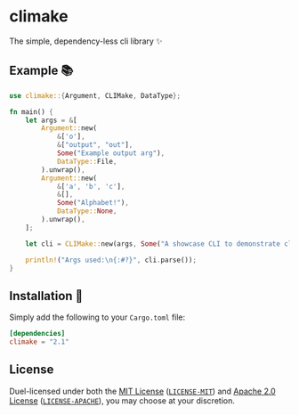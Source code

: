 # climake

The simple, dependency-less cli library ✨

## Example 📚

```rust
use climake::{Argument, CLIMake, DataType};

fn main() {
    let args = &[
        Argument::new(
            &['o'],
            &["output", "out"],
            Some("Example output arg"),
            DataType::File,
        ).unwrap(),
        Argument::new(
            &['a', 'b', 'c'],
            &[],
            Some("Alphabet!"),
            DataType::None,
        ).unwrap(),
    ];

    let cli = CLIMake::new(args, Some("A showcase CLI to demonstrate climake"), None).unwrap();

    println!("Args used:\n{:#?}", cli.parse());
}
```

## Installation 🚀

Simply add the following to your `Cargo.toml` file:

```toml
[dependencies]
climake = "2.1"
```

## License

Duel-licensed under both the [MIT License](https://opensource.org/licenses/MIT) ([`LICENSE-MIT`](LICENSE-MIT)) and [Apache 2.0 License](https://www.apache.org/licenses/LICENSE-2.0) ([`LICENSE-APACHE`](LICENSE-APACHE)), you may choose at your discretion.
